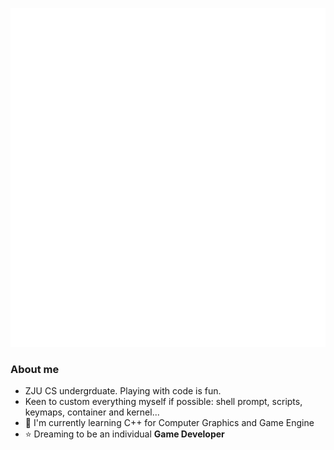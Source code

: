 ![Metrics](./github-metrics.svg)

### About me

- ZJU CS undergrduate. Playing with code is fun.
- Keen to custom everything myself if possible: shell prompt, scripts, keymaps, container and kernel...
- 🌱 I'm currently learning C++ for Computer Graphics and Game Engine
- ⭐ Dreaming to be an individual **Game Developer** 
